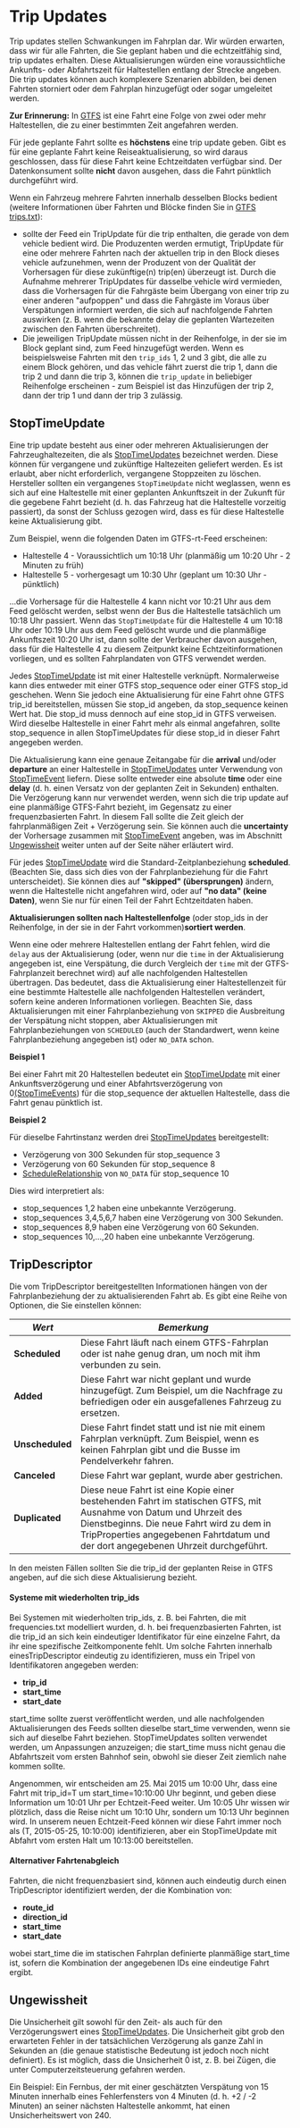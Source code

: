 # Trip Updates

Trip updates stellen Schwankungen im Fahrplan dar. Wir würden erwarten, dass wir für alle Fahrten, die Sie geplant haben und die echtzeitfähig sind, trip updates erhalten. Diese Aktualisierungen würden eine voraussichtliche Ankunfts- oder Abfahrtszeit für Haltestellen entlang der Strecke angeben. Die trip updates können auch komplexere Szenarien abbilden, bei denen Fahrten storniert oder dem Fahrplan hinzugefügt oder sogar umgeleitet werden.

**Zur Erinnerung:** In [GTFS](../../schedule/reference.md) ist eine Fahrt eine Folge von zwei oder mehr Haltestellen, die zu einer bestimmten Zeit angefahren werden.

Für jede geplante Fahrt sollte es **höchstens** eine trip update geben. Gibt es für eine geplante Fahrt keine Reiseaktualisierung, so wird daraus geschlossen, dass für diese Fahrt keine Echtzeitdaten verfügbar sind. Der Datenkonsument sollte **nicht** davon ausgehen, dass die Fahrt pünktlich durchgeführt wird.

Wenn ein Fahrzeug mehrere Fahrten innerhalb desselben Blocks bedient (weitere Informationen über Fahrten und Blöcke finden Sie in [GTFS trips.txt](../../schedule/reference.md#tripstxt)):

*   sollte der Feed ein TripUpdate für die trip enthalten, die gerade von dem vehicle bedient wird. Die Produzenten werden ermutigt, TripUpdate für eine oder mehrere Fahrten nach der aktuellen trip in den Block dieses vehicle aufzunehmen, wenn der Produzent von der Qualität der Vorhersagen für diese zukünftige(n) trip(en) überzeugt ist. Durch die Aufnahme mehrerer TripUpdates für dasselbe vehicle wird vermieden, dass die Vorhersagen für die Fahrgäste beim Übergang von einer trip zu einer anderen "aufpoppen" und dass die Fahrgäste im Voraus über Verspätungen informiert werden, die sich auf nachfolgende Fahrten auswirken (z. B. wenn die bekannte delay die geplanten Wartezeiten zwischen den Fahrten überschreitet).
*   Die jeweiligen TripUpdate müssen nicht in der Reihenfolge, in der sie im Block geplant sind, zum Feed hinzugefügt werden. Wenn es beispielsweise Fahrten mit den `trip_ids` 1, 2 und 3 gibt, die alle zu einem Block gehören, und das vehicle fährt zuerst die trip 1, dann die trip 2 und dann die trip 3, können die `trip_update` in beliebiger Reihenfolge erscheinen - zum Beispiel ist das Hinzufügen der trip 2, dann der trip 1 und dann der trip 3 zulässig.

## StopTimeUpdate

Eine trip update besteht aus einer oder mehreren Aktualisierungen der Fahrzeughaltezeiten, die als [StopTimeUpdates](../reference.md#message-stoptimeupdate) bezeichnet werden. Diese können für vergangene und zukünftige Haltezeiten geliefert werden. Es ist erlaubt, aber nicht erforderlich, vergangene Stoppzeiten zu löschen. Hersteller sollten ein vergangenes `StopTimeUpdate` nicht weglassen, wenn es sich auf eine Haltestelle mit einer geplanten Ankunftszeit in der Zukunft für die gegebene Fahrt bezieht (d. h. das Fahrzeug hat die Haltestelle vorzeitig passiert), da sonst der Schluss gezogen wird, dass es für diese Haltestelle keine Aktualisierung gibt.

Zum Beispiel, wenn die folgenden Daten im GTFS-rt-Feed erscheinen:

*   Haltestelle 4 - Voraussichtlich um 10:18 Uhr (planmäßig um 10:20 Uhr - 2 Minuten zu früh)
*   Haltestelle 5 - vorhergesagt um 10:30 Uhr (geplant um 10:30 Uhr - pünktlich)

...die Vorhersage für die Haltestelle 4 kann nicht vor 10:21 Uhr aus dem Feed gelöscht werden, selbst wenn der Bus die Haltestelle tatsächlich um 10:18 Uhr passiert. Wenn das `StopTimeUpdate` für die Haltestelle 4 um 10:18 Uhr oder 10:19 Uhr aus dem Feed gelöscht wurde und die planmäßige Ankunftszeit 10:20 Uhr ist, dann sollte der Verbraucher davon ausgehen, dass für die Haltestelle 4 zu diesem Zeitpunkt keine Echtzeitinformationen vorliegen, und es sollten Fahrplandaten von GTFS verwendet werden.

Jedes [StopTimeUpdate](../reference.md#message-stoptimeupdate) ist mit einer Haltestelle verknüpft. Normalerweise kann dies entweder mit einer GTFS stop_sequence oder einer GTFS stop_id geschehen. Wenn Sie jedoch eine Aktualisierung für eine Fahrt ohne GTFS trip_id bereitstellen, müssen Sie stop_id angeben, da stop_sequence keinen Wert hat. Die stop_id muss dennoch auf eine stop_id in GTFS verweisen. Wird dieselbe Haltestelle in einer Fahrt mehr als einmal angefahren, sollte stop_sequence in allen StopTimeUpdates für diese stop_id in dieser Fahrt angegeben werden.

Die Aktualisierung kann eine genaue Zeitangabe für die **arrival** und/oder **departure** an einer Haltestelle in [StopTimeUpdates](../reference.md#message-stoptimeupdate) unter Verwendung von [StopTimeEvent](../reference.md#message-stoptimeevent) liefern. Diese sollte entweder eine absolute **time** oder eine **delay** (d. h. einen Versatz von der geplanten Zeit in Sekunden) enthalten. Die Verzögerung kann nur verwendet werden, wenn sich die trip update auf eine planmäßige GTFS-Fahrt bezieht, im Gegensatz zu einer frequenzbasierten Fahrt. In diesem Fall sollte die Zeit gleich der fahrplanmäßigen Zeit + Verzögerung sein. Sie können auch die **uncertainty** der Vorhersage zusammen mit [StopTimeEvent](../reference.md#message-stoptimeevent) angeben, was im Abschnitt [Ungewissheit](#ungewissheit) weiter unten auf der Seite näher erläutert wird.

Für jedes [StopTimeUpdate](../reference.md#message-stoptimeupdate) wird die Standard-Zeitplanbeziehung **scheduled**. (Beachten Sie, dass sich dies von der Fahrplanbeziehung für die Fahrt unterscheidet). Sie können dies auf **"skipped" (übersprungen)** ändern, wenn die Haltestelle nicht angefahren wird, oder auf **"no data" (keine Daten)**, wenn Sie nur für einen Teil der Fahrt Echtzeitdaten haben.

**Aktualisierungen sollten nach Haltestellenfolge** (oder stop_ids in der Reihenfolge, in der sie in der Fahrt vorkommen)**sortiert werden**.

Wenn eine oder mehrere Haltestellen entlang der Fahrt fehlen, wird die `delay` aus der Aktualisierung (oder, wenn nur die `time` in der Aktualisierung angegeben ist, eine Verspätung, die durch Vergleich der `time` mit der GTFS-Fahrplanzeit berechnet wird) auf alle nachfolgenden Haltestellen übertragen. Das bedeutet, dass die Aktualisierung einer Haltestellenzeit für eine bestimmte Haltestelle alle nachfolgenden Haltestellen verändert, sofern keine anderen Informationen vorliegen. Beachten Sie, dass Aktualisierungen mit einer Fahrplanbeziehung von `SKIPPED` die Ausbreitung der Verspätung nicht stoppen, aber Aktualisierungen mit Fahrplanbeziehungen von `SCHEDULED` (auch der Standardwert, wenn keine Fahrplanbeziehung angegeben ist) oder `NO_DATA` schon.

**Beispiel 1**

Bei einer Fahrt mit 20 Haltestellen bedeutet ein [StopTimeUpdate](../reference.md#message-stoptimeupdate) mit einer Ankunftsverzögerung und einer Abfahrtsverzögerung von 0[(StopTimeEvents](../reference.md#message-stoptimeevent)) für die stop_sequence der aktuellen Haltestelle, dass die Fahrt genau pünktlich ist.

**Beispiel 2**

Für dieselbe Fahrtinstanz werden drei [StopTimeUpdates](../reference.md#message-stoptimeupdate) bereitgestellt:

*   Verzögerung von 300 Sekunden für stop_sequence 3
*   Verzögerung von 60 Sekunden für stop_sequence 8
*   [ScheduleRelationship](../reference.md#enum-schedulerelationship) von `NO_DATA` für stop_sequence 10

Dies wird interpretiert als:

*   stop_sequences 1,2 haben eine unbekannte Verzögerung.
*   stop_sequences 3,4,5,6,7 haben eine Verzögerung von 300 Sekunden.
*   stop_sequences 8,9 haben eine Verzögerung von 60 Sekunden.
*   stop_sequences 10,...,20 haben eine unbekannte Verzögerung.

## TripDescriptor

Die vom TripDescriptor bereitgestellten Informationen hängen von der Fahrplanbeziehung der zu aktualisierenden Fahrt ab. Es gibt eine Reihe von Optionen, die Sie einstellen können:

| _**Wert**_         | _**Bemerkung**_                                                                                                                                                                                                                                      |
| ------------------ | ---------------------------------------------------------------------------------------------------------------------------------------------------------------------------------------------------------------------------------------------------- |
| **Scheduled**        | Diese Fahrt läuft nach einem GTFS-Fahrplan oder ist nahe genug dran, um noch mit ihm verbunden zu sein.                                                                                                                                              |
| **Added**    | Diese Fahrt war nicht geplant und wurde hinzugefügt. Zum Beispiel, um die Nachfrage zu befriedigen oder ein ausgefallenes Fahrzeug zu ersetzen.                                                                                                      |
| **Unscheduled** | Diese Fahrt findet statt und ist nie mit einem Fahrplan verknüpft. Zum Beispiel, wenn es keinen Fahrplan gibt und die Busse im Pendelverkehr fahren.                                                                                                 |
| **Canceled**       | Diese Fahrt war geplant, wurde aber gestrichen.                                                                                                                                                                                                      |
| **Duplicated**     | Diese neue Fahrt ist eine Kopie einer bestehenden Fahrt im statischen GTFS, mit Ausnahme von Datum und Uhrzeit des Dienstbeginns. Die neue Fahrt wird zu dem in TripProperties angegebenen Fahrtdatum und der dort angegebenen Uhrzeit durchgeführt. |

In den meisten Fällen sollten Sie die trip_id der geplanten Reise in GTFS angeben, auf die sich diese Aktualisierung bezieht.

#### Systeme mit wiederholten trip_ids

Bei Systemen mit wiederholten trip_ids, z. B. bei Fahrten, die mit frequencies.txt modelliert wurden, d. h. bei frequenzbasierten Fahrten, ist die trip_id an sich kein eindeutiger Identifikator für eine einzelne Fahrt, da ihr eine spezifische Zeitkomponente fehlt. Um solche Fahrten innerhalb einesTripDescriptor eindeutig zu identifizieren, muss ein Tripel von Identifikatoren angegeben werden:

*   **trip_id**
*   **start_time**
*   **start_date**

start_time sollte zuerst veröffentlicht werden, und alle nachfolgenden Aktualisierungen des Feeds sollten dieselbe start_time verwenden, wenn sie sich auf dieselbe Fahrt beziehen. StopTimeUpdates sollten verwendet werden, um Anpassungen anzuzeigen; die start_time muss nicht genau die Abfahrtszeit vom ersten Bahnhof sein, obwohl sie dieser Zeit ziemlich nahe kommen sollte.

Angenommen, wir entscheiden am 25. Mai 2015 um 10:00 Uhr, dass eine Fahrt mit trip_id=T um start_time=10:10:00 Uhr beginnt, und geben diese Information um 10:01 Uhr per Echtzeit-Feed weiter. Um 10:05 Uhr wissen wir plötzlich, dass die Reise nicht um 10:10 Uhr, sondern um 10:13 Uhr beginnen wird. In unserem neuen Echtzeit-Feed können wir diese Fahrt immer noch als (T, 2015-05-25, 10:10:00) identifizieren, aber ein StopTimeUpdate mit Abfahrt vom ersten Halt um 10:13:00 bereitstellen.

#### Alternativer Fahrtenabgleich

Fahrten, die nicht frequenzbasiert sind, können auch eindeutig durch einen TripDescriptor identifiziert werden, der die Kombination von:

*   **route_id**
*   **direction_id**
*   **start_time**
*   **start_date**

wobei start_time die im statischen Fahrplan definierte planmäßige start_time ist, sofern die Kombination der angegebenen IDs eine eindeutige Fahrt ergibt.

## Ungewissheit

Die Unsicherheit gilt sowohl für den Zeit- als auch für den Verzögerungswert eines [StopTimeUpdates](../reference.md#message-stoptimeupdate). Die Unsicherheit gibt grob den erwarteten Fehler in der tatsächlichen Verzögerung als ganze Zahl in Sekunden an (die genaue statistische Bedeutung ist jedoch noch nicht definiert). Es ist möglich, dass die Unsicherheit 0 ist, z. B. bei Zügen, die unter Computerzeitsteuerung gefahren werden.

Ein Beispiel: Ein Fernbus, der mit einer geschätzten Verspätung von 15 Minuten innerhalb eines Fehlerfensters von 4 Minuten (d. h. +2 / -2 Minuten) an seiner nächsten Haltestelle ankommt, hat einen Unsicherheitswert von 240.
